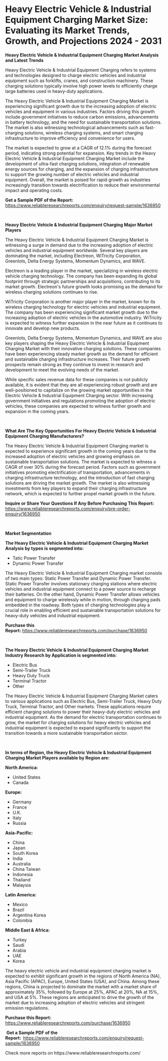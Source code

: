 <p><h1>Heavy Electric Vehicle & Industrial Equipment Charging Market Size: Evaluating its Market Trends, Growth, and Projections 2024 - 2031</h1></p><p><strong>Heavy Electric Vehicle & Industrial Equipment Charging Market Analysis and Latest Trends</strong></p>
<p><p>Heavy Electric Vehicle & Industrial Equipment Charging refers to systems and technologies designed to charge electric vehicles and industrial equipment such as forklifts, cranes, and construction machinery. These charging solutions typically involve high power levels to efficiently charge large batteries used in heavy-duty applications.</p><p>The Heavy Electric Vehicle & Industrial Equipment Charging Market is experiencing significant growth due to the increasing adoption of electric vehicles and equipment in various industries. Factors driving this growth include government initiatives to reduce carbon emissions, advancements in battery technology, and the need for sustainable transportation solutions. The market is also witnessing technological advancements such as fast-charging solutions, wireless charging systems, and smart charging infrastructure to improve efficiency and convenience for users.</p><p>The market is expected to grow at a CAGR of 12.1% during the forecast period, indicating strong potential for expansion. Key trends in the Heavy Electric Vehicle & Industrial Equipment Charging Market include the development of ultra-fast charging solutions, integration of renewable energy sources for charging, and the expansion of charging infrastructure to support the growing number of electric vehicles and industrial equipment. Overall, the market is poised for rapid growth as industries increasingly transition towards electrification to reduce their environmental impact and operating costs.</p></p>
<p><strong>Get a Sample PDF of the Report:&nbsp;</strong> <a href="https://www.reliableresearchreports.com/enquiry/request-sample/1636950">https://www.reliableresearchreports.com/enquiry/request-sample/1636950</a></p>
<p>&nbsp;</p>
<p><strong>Heavy Electric Vehicle & Industrial Equipment Charging Major Market Players</strong></p>
<p><p>The Heavy Electric Vehicle & Industrial Equipment Charging Market is witnessing a surge in demand due to the increasing adoption of electric vehicles and industrial equipment worldwide. Several key players are dominating the market, including Electreon, WiTricity Corporation, Greenlots, Delta Energy Systems, Momentum Dynamics, and WAVE.</p><p>Electreon is a leading player in the market, specializing in wireless electric vehicle charging technology. The company has been expanding its global footprint through strategic partnerships and acquisitions, contributing to its market growth. Electreon's future growth looks promising as the demand for wireless charging solutions continues to rise.</p><p>WiTricity Corporation is another major player in the market, known for its wireless charging technology for electric vehicles and industrial equipment. The company has been experiencing significant market growth due to the increasing adoption of electric vehicles in the automotive industry. WiTricity is expected to witness further expansion in the near future as it continues to innovate and develop new products.</p><p>Greenlots, Delta Energy Systems, Momentum Dynamics, and WAVE are also key players shaping the Heavy Electric Vehicle & Industrial Equipment Charging Market with their innovative charging solutions. These companies have been experiencing steady market growth as the demand for efficient and sustainable charging infrastructure increases. Their future growth prospects remain strong as they continue to invest in research and development to meet the evolving needs of the market.</p><p>While specific sales revenue data for these companies is not publicly available, it is evident that they are all experiencing robust growth and are well-positioned to capitalize on the growing market opportunities in the Electric Vehicle & Industrial Equipment Charging sector. With increasing government initiatives and regulations promoting the adoption of electric vehicles, these companies are expected to witness further growth and expansion in the coming years.</p></p>
<p>&nbsp;</p>
<p><strong>What Are The Key Opportunities For Heavy Electric Vehicle & Industrial Equipment Charging Manufacturers?</strong></p>
<p><p>The Heavy Electric Vehicle & Industrial Equipment Charging market is expected to experience significant growth in the coming years due to the increased adoption of electric vehicles and growing emphasis on sustainable transportation solutions. The market is expected to witness a CAGR of over 30% during the forecast period. Factors such as government initiatives promoting electrification of transportation, advancements in charging infrastructure technology, and the introduction of fast charging solutions are driving the market growth. The market is also witnessing investments from key players to expand their charging infrastructure network, which is expected to further propel market growth in the future.</p></p>
<p><strong>Inquire or Share Your Questions If Any Before Purchasing This Report:</strong> <a href="https://www.reliableresearchreports.com/enquiry/pre-order-enquiry/1636950">https://www.reliableresearchreports.com/enquiry/pre-order-enquiry/1636950</a></p>
<p>&nbsp;</p>
<p><strong>Market Segmentation</strong></p>
<p><strong>The Heavy Electric Vehicle & Industrial Equipment Charging Market Analysis by types is segmented into:</strong></p>
<p><ul><li>Tatic Power Transfer</li><li>Dynamic Power Transfer</li></ul></p>
<p><p>The Heavy Electric Vehicle & Industrial Equipment Charging market consists of two main types: Static Power Transfer and Dynamic Power Transfer. Static Power Transfer involves stationary charging stations where electric vehicles and industrial equipment connect to a power source to recharge their batteries. On the other hand, Dynamic Power Transfer allows vehicles and equipment to charge wirelessly while in motion, through charging pads embedded in the roadway. Both types of charging technologies play a crucial role in enabling efficient and sustainable transportation solutions for heavy-duty vehicles and industrial equipment.</p></p>
<p><strong>Purchase this Report:&nbsp;</strong><a href="https://www.reliableresearchreports.com/purchase/1636950">https://www.reliableresearchreports.com/purchase/1636950</a></p>
<p>&nbsp;</p>
<p><strong>The Heavy Electric Vehicle & Industrial Equipment Charging Market Industry Research by Application is segmented into:</strong></p>
<p><ul><li>Electric Bus</li><li>Semi-Trailer Truck</li><li>Heavy Duty Truck</li><li>Terminal Tractor</li><li>Other</li></ul></p>
<p><p>The Heavy Electric Vehicle & Industrial Equipment Charging Market caters to various applications such as Electric Bus, Semi-Trailer Truck, Heavy Duty Truck, Terminal Tractor, and Other markets. These applications require efficient charging solutions to power their heavy-duty electric vehicles and industrial equipment. As the demand for electric transportation continues to grow, the market for charging solutions for heavy electric vehicles and industrial equipment is expected to expand significantly to support the transition towards a more sustainable transportation sector.</p></p>
<p>&nbsp;</p>
<p><strong>In terms of Region, the Heavy Electric Vehicle & Industrial Equipment Charging Market Players available by Region are:</strong></p>
<p>
    <p> <strong> North America: </strong>
        <ul>
            <li>United States</li>
            <li>Canada</li>
        </ul>
        </p> 
    <p> <strong> Europe: </strong>
        <ul>
            <li>Germany</li>
            <li>France</li>
            <li>U.K.</li>
            <li>Italy</li>
            <li>Russia</li>
        </ul>
        </p> 
    <p> <strong> Asia-Pacific: </strong>
        <ul>
            <li>China</li>
            <li>Japan</li>
            <li>South Korea</li>
            <li>India</li>
            <li>Australia</li>
            <li>China Taiwan</li>
            <li>Indonesia</li>
            <li>Thailand</li>
            <li>Malaysia</li>
        </ul>
        </p> 
    <p> <strong> Latin America: </strong>
        <ul>
            <li>Mexico</li>
            <li>Brazil</li>
            <li>Argentina Korea</li>
            <li>Colombia</li>
        </ul>
        </p> 
    <p> <strong> Middle East & Africa: </strong>
        <ul>
            <li>Turkey</li>
            <li>Saudi</li>
            <li>Arabia</li>
            <li>UAE</li>
            <li>Korea</li>
        </ul>
    </p>
    </p>
<p><p>The heavy electric vehicle and industrial equipment charging market is expected to exhibit significant growth in the regions of North America (NA), Asia Pacific (APAC), Europe, United States (USA), and China. Among these regions, China is projected to dominate the market with a market share of approximately 35%, followed by Europe at 25%, APAC at 20%, NA at 15%, and USA at 5%. These regions are anticipated to drive the growth of the market due to increasing adoption of electric vehicles and stringent emission regulations.</p></p>
<p><strong>Purchase this Report: </strong><a href="https://www.reliableresearchreports.com/purchase/1636950">https://www.reliableresearchreports.com/purchase/1636950</a></p>
<p>&nbsp;<strong>Get a Sample PDF of the Report:&nbsp;&nbsp;</strong><a href="https://www.reliableresearchreports.com/enquiry/request-sample/1636950">https://www.reliableresearchreports.com/enquiry/request-sample/1636950</a></p>
<p><strong></strong></p>
<p>Check more reports on https://www.reliableresearchreports.com/</p>